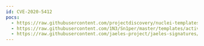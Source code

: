 ```yaml
---
id: CVE-2020-5412
pocs:
  - https://raw.githubusercontent.com/projectdiscovery/nuclei-templates/master/cves/CVE-2020-5412.yaml
  - https://raw.githubusercontent.com/1N3/Sn1per/master/templates/active/CVE-2020-5412_-_Full-read_SSRF_in_Spring_Cloud_Netflix.sh
  - https://raw.githubusercontent.com/jaeles-project/jaeles-signatures/master/cves/spring-cloud-ssrf-cve-2020-5412.yaml
---
```

